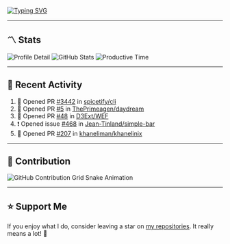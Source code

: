 [![Typing SVG](https://readme-typing-svg.demolab.com?font=&duration=2500&pause=100&center=true&vCenter=true&multiline=true&width=1000&height=60&lines=Hi+There!;Welcome+to+my+Github+profile+%F0%9F%91%8B)](https://git.io/typing-svg)

---

## 〽️ Stats

![Profile Detail](http://github-profile-summary-cards.vercel.app/api/cards/profile-details?username=phucisstupid&theme=transparent)
![GitHub Stats](http://github-profile-summary-cards.vercel.app/api/cards/stats?username=phucisstupid&theme=transparent)
![Productive Time](http://github-profile-summary-cards.vercel.app/api/cards/productive-time?username=phucisstupid&theme=transparent&utcOffset=8)

---

## 📝 Recent Activity

<!--START_SECTION:activity-->
1. 💪 Opened PR [#3442](https://github.com/spicetify/cli/pull/3442) in [spicetify/cli](https://github.com/spicetify/cli)
2. 💪 Opened PR [#5](https://github.com/ThePrimeagen/daydream/pull/5) in [ThePrimeagen/daydream](https://github.com/ThePrimeagen/daydream)
3. 💪 Opened PR [#48](https://github.com/D3Ext/WEF/pull/48) in [D3Ext/WEF](https://github.com/D3Ext/WEF)
4. ❗ Opened issue [#468](https://github.com/Jean-Tinland/simple-bar/issues/468) in [Jean-Tinland/simple-bar](https://github.com/Jean-Tinland/simple-bar)
5. 💪 Opened PR [#207](https://github.com/khaneliman/khanelinix/pull/207) in [khaneliman/khanelinix](https://github.com/khaneliman/khanelinix)
<!--END_SECTION:activity-->

<!--START_SECTION:waka-->

<!--END_SECTION:waka-->

---

## 🐍 Contribution

<picture>
  <source media="(prefers-color-scheme: dark)" srcset="https://raw.githubusercontent.com/phucleeuwu/phucleeuwu/output/github-contribution-grid-snake-dark.svg">
  <source media="(prefers-color-scheme: light)" srcset="https://raw.githubusercontent.com/phucleeuwu/phucleeuwu/output/github-contribution-grid-snake.svg">
  <img alt="GitHub Contribution Grid Snake Animation" src="https://raw.githubusercontent.com/phucleeuwu/phucleeuwu/output/github-contribution-grid-snake.svg">
</picture>

---

## ⭐ Support Me

If you enjoy what I do, consider leaving a star on [my repositories](https://github.com/phucleeuwu?tab=repositories&type=source). It really means a lot! 💙
